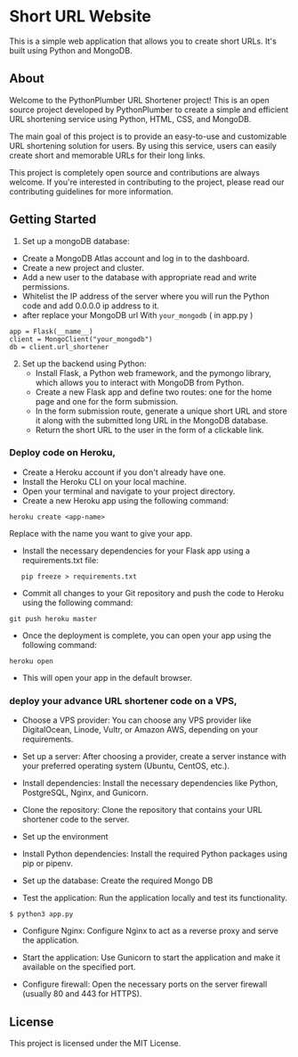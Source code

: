 # Short URL Website

This is a simple web application that allows you to create short URLs. It's built using Python and MongoDB.

## About

Welcome to the PythonPlumber URL Shortener project! This is an open source project developed by PythonPlumber to create a simple and efficient URL shortening service using Python, HTML, CSS, and MongoDB.

The main goal of this project is to provide an easy-to-use and customizable URL shortening solution for users. By using this service, users can easily create short and memorable URLs for their long links.

This project is completely open source and contributions are always welcome. If you're interested in contributing to the project, please read our contributing guidelines for more information.

## Getting Started

1. Set up a mongoDB database:
- Create a MongoDB Atlas account and log in to the dashboard.
- Create a new project and cluster.
- Add a new user to the database with appropriate read and write permissions.
- Whitelist the IP address of the server where you will run the Python code and add 0.0.0.0 ip address to it.
- after replace your MongoDB url With `your_mongodb` ( in app.py )
```
app = Flask(__name__)
client = MongoClient("your_mongodb")
db = client.url_shortener
```
2. Set up the backend using Python:
   - Install Flask, a Python web framework, and the pymongo library, which allows you to interact with MongoDB from Python.
   - Create a new Flask app and define two routes: one for the home page and one for the form submission.
   - In the form submission route, generate a unique short URL and store it along with the submitted long URL in the MongoDB database.
   - Return the short URL to the user in the form of a clickable link.


### Deploy code on Heroku,

- Create a Heroku account if you don't already have one.
- Install the Heroku CLI on your local machine.
- Open your terminal and navigate to your project directory.
- Create a new Heroku app using the following command:
```
heroku create <app-name>
```
Replace <app-name> with the name you want to give your app.

- Install the necessary dependencies for your Flask app using a requirements.txt file:
   
```
   pip freeze > requirements.txt
```

- Commit all changes to your Git repository and push the code to Heroku using the following command:
```
git push heroku master
```
 
- Once the deployment is complete, you can open your app using the following command:
```
heroku open
```

- This will open your app in the default browser.
   
   
   
### deploy your advance URL shortener code on a VPS,
   
 -  Choose a VPS provider: You can choose any VPS provider like DigitalOcean, Linode, Vultr, or Amazon AWS, depending on your requirements.

 -  Set up a server: After choosing a provider, create a server instance with your preferred operating system (Ubuntu, CentOS, etc.).

 -  Install dependencies: Install the necessary dependencies like Python, PostgreSQL, Nginx, and Gunicorn.

 -  Clone the repository: Clone the repository that contains your URL shortener code to the server.

 -  Set up the environment

 -  Install Python dependencies: Install the required Python packages using pip or pipenv.

 -  Set up the database: Create the required Mongo DB

 -  Test the application: Run the application locally and test its functionality.
```
$ python3 app.py
```
 -  Configure Nginx: Configure Nginx to act as a reverse proxy and serve the application.

 -  Start the application: Use Gunicorn to start the application and make it available on the specified port.

 -  Configure firewall: Open the necessary ports on the server firewall (usually 80 and 443 for HTTPS).
   

## License

This project is licensed under the MIT License.
